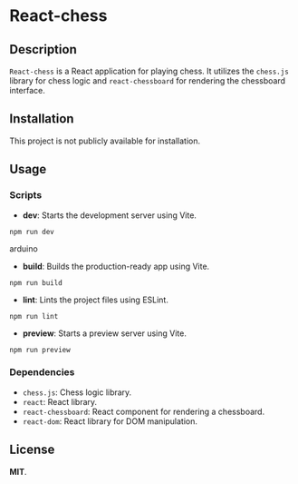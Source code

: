 # React-chess

## Description

`React-chess` is a React application for playing chess. It utilizes the `chess.js` library for chess logic and `react-chessboard` for rendering the chessboard interface.

## Installation

This project is not publicly available for installation.

## Usage

### Scripts

- **dev**: Starts the development server using Vite.

`npm run dev`

arduino

- **build**: Builds the production-ready app using Vite.

`npm run build`


- **lint**: Lints the project files using ESLint.

`npm run lint`


- **preview**: Starts a preview server using Vite.

`npm run preview`


### Dependencies

- `chess.js`: Chess logic library.
- `react`: React library.
- `react-chessboard`: React component for rendering a chessboard.
- `react-dom`: React library for DOM manipulation.


## License

**MIT**.
